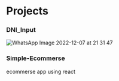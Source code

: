 
# Projects

### DNI_Input
  ![WhatsApp Image 2022-12-07 at 21 31 47](https://user-images.githubusercontent.com/74252371/206327705-8eb6b671-167d-4814-9153-23e6e093ea1b.jpeg)

### Simple-Ecommerse
  ecommerse app using react
